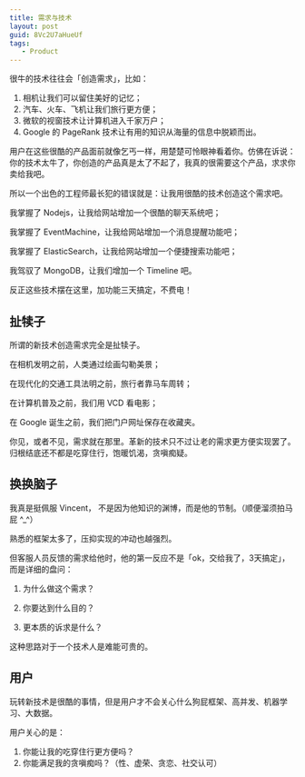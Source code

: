 ```yaml
---
title: 需求与技术
layout: post
guid: 8Vc2U7aHueUf
tags:
   - Product
---
```


很牛的技术往往会「创造需求」，比如：

1. 相机让我们可以留住美好的记忆；
2. 汽车、火车、飞机让我们旅行更方便；
3. 微软的视窗技术让计算机进入千家万户；
4. Google 的 PageRank 技术让有用的知识从海量的信息中脱颖而出。

用户在这些很酷的产品面前就像乞丐一样，用楚楚可怜眼神看着你。仿佛在诉说：你的技术太牛了，你创造的产品真是太了不起了，我真的很需要这个产品，求求你卖给我吧。

所以一个出色的工程师最长犯的错误就是：让我用很酷的技术创造这个需求吧。

我掌握了 Nodejs，让我给网站增加一个很酷的聊天系统吧；

我掌握了 EventMachine，让我给网站增加一个消息提醒功能吧；

我掌握了 ElasticSearch，让我给网站增加一个便捷搜索功能吧；

我驾驭了 MongoDB，让我们增加一个 Timeline 吧。

反正这些技术摆在这里，加功能三天搞定，不费电！

## 扯犊子

所谓的新技术创造需求完全是扯犊子。

在相机发明之前，人类通过绘画勾勒美景；

在现代化的交通工具法明之前，旅行者靠马车周转；

在计算机普及之前，我们用 VCD 看电影；

在 Google 诞生之前，我们把门户网址保存在收藏夹。

你见，或者不见，需求就在那里。革新的技术只不过让老的需求更方便实现罢了。归根结底还不都是吃穿住行，饱暖饥渴，贪嗔痴疑。

## 换换脑子

我真是挺佩服 Vincent， 不是因为他知识的渊博，而是他的节制。（顺便溜须拍马屁 ^_^）

熟悉的框架太多了，压抑实现的冲动也越强烈。

但客服人员反馈的需求给他时，他的第一反应不是「ok，交给我了，3天搞定」，而是详细的盘问：

1. 为什么做这个需求？

2. 你要达到什么目的？

3. 更本质的诉求是什么？

这种思路对于一个技术人是难能可贵的。

## 用户

玩转新技术是很酷的事情，但是用户才不会关心什么狗屁框架、高并发、机器学习、大数据。

用户关心的是：

1. 你能让我的吃穿住行更方便吗？
2. 你能满足我的贪嗔痴吗？（性、虚荣、贪恋、社交认可）


